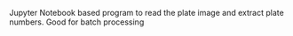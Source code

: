 Jupyter Notebook based program to read the plate image and extract plate numbers. Good for batch processing
